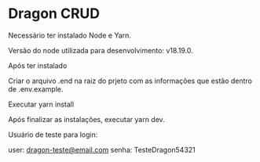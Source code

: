 # Dragon CRUD

Necessário ter instalado Node e Yarn.

Versão do node utilizada para desenvolvimento: v18.19.0.

Após ter instalado

Criar o arquivo .end na raiz do prjeto com as informações que estão dentro de .env.example.

Executar yarn install

Após finalizar as instalações, executar yarn dev.

Usuário de teste para login:

user: dragon-teste@email.com
senha: TesteDragon54321
